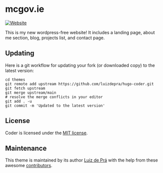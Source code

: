 # mcgov.ie

[![Website](https://img.shields.io/website?label=mcgov.ie&style=for-the-badge&url=https%3A%2F%2Fcodestackr.com)](https://mcgov.ie)

This is my new wordpress-free website! It includes a landing page, about me section, blog, projects list, and contact page.

## Updating

Here is a git workflow for updating your fork (or downloaded copy) to the latest version:

```console
cd themes
git remote add upstream https://github.com/luizdepra/hugo-coder.git
git fetch upstream
git merge upstream/main
# resolve the merge conflicts in your editor
git add . -u
git commit -m 'Updated to the latest version'
```

## License

Coder is licensed under the [MIT license](https://github.com/mcgovman/mcgov.ie/blob/master/LICENSE.md).

## Maintenance

This theme is maintained by its author [Luiz de Prá](https://github.com/luizdepra) with the help from these awesome [contributors](https://github.com/luizdepra/hugo-coder/blob/master/CONTRIBUTORS.md).